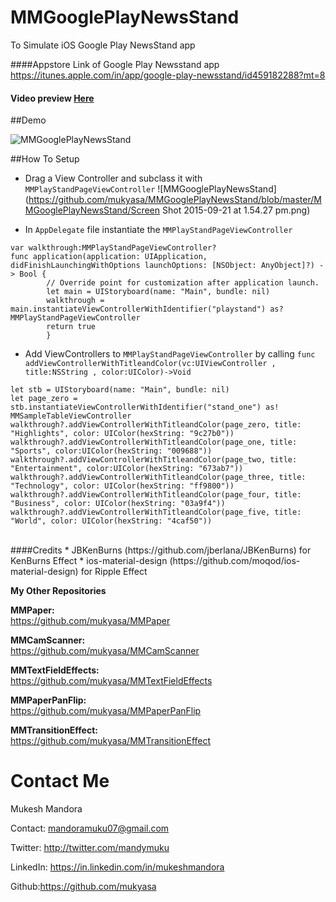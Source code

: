 # MMGooglePlayNewsStand
To Simulate iOS Google Play NewsStand app

####Appstore Link of Google Play Newsstand app
https://itunes.apple.com/in/app/google-play-newsstand/id459182288?mt=8

#### Video preview [Here](https://www.youtube.com/watch?v=WdfkO9LnPkg)

##Demo

![MMGooglePlayNewsStand](https://github.com/mukyasa/MMGooglePlayNewsStand/blob/master/MMGooglePlayNewsStand/newststand.gif)<br />


##How To Setup

* Drag a View Controller and subclass it with ```MMPlayStandPageViewController```
![MMGooglePlayNewsStand](https://github.com/mukyasa/MMGooglePlayNewsStand/blob/master/MMGooglePlayNewsStand/Screen Shot 2015-09-21 at 1.54.27 pm.png)<br />

* In ```AppDelegate``` file instantiate the ```MMPlayStandPageViewController```<br />

```
var walkthrough:MMPlayStandPageViewController?
func application(application: UIApplication, didFinishLaunchingWithOptions launchOptions: [NSObject: AnyObject]?) -> Bool {
        // Override point for customization after application launch.
        let main = UIStoryboard(name: "Main", bundle: nil)
        walkthrough = main.instantiateViewControllerWithIdentifier("playstand") as? MMPlayStandPageViewController
        return true
        }
   ``` 

* Add ViewControllers to  ```MMPlayStandPageViewController``` by calling ```func addViewControllerWithTitleandColor(vc:UIViewController , title:NSString , color:UIColor)->Void```<br />


```
let stb = UIStoryboard(name: "Main", bundle: nil)
let page_zero = stb.instantiateViewControllerWithIdentifier("stand_one") as! MMSampleTableViewController
walkthrough?.addViewControllerWithTitleandColor(page_zero, title: "Highlights", color: UIColor(hexString: "9c27b0"))
walkthrough?.addViewControllerWithTitleandColor(page_one, title: "Sports", color:UIColor(hexString: "009688"))
walkthrough?.addViewControllerWithTitleandColor(page_two, title: "Entertainment", color:UIColor(hexString: "673ab7"))
walkthrough?.addViewControllerWithTitleandColor(page_three, title: "Technology", color: UIColor(hexString: "ff9800"))
walkthrough?.addViewControllerWithTitleandColor(page_four, title: "Business", color: UIColor(hexString: "03a9f4"))
walkthrough?.addViewControllerWithTitleandColor(page_five, title: "World", color: UIColor(hexString: "4caf50"))
```

<br />
####Credits
* JBKenBurns (https://github.com/jberlana/JBKenBurns) for KenBurns Effect
* ios-material-design (https://github.com/moqod/ios-material-design) for Ripple Effect



**My Other Repositories**

**MMPaper:**<br />
https://github.com/mukyasa/MMPaper<br />

**MMCamScanner:**<br />
https://github.com/mukyasa/MMCamScanner<br />

**MMTextFieldEffects:**<br />
https://github.com/mukyasa/MMTextFieldEffects<br />

**MMPaperPanFlip:**<br /> 
https://github.com/mukyasa/MMPaperPanFlip<br />

**MMTransitionEffect:**<br />
https://github.com/mukyasa/MMTransitionEffect<br />

Contact Me
==========
Mukesh Mandora

Contact: mandoramuku07@gmail.com

Twitter: http://twitter.com/mandymuku

LinkedIn: https://in.linkedin.com/in/mukeshmandora

Github:https://github.com/mukyasa
